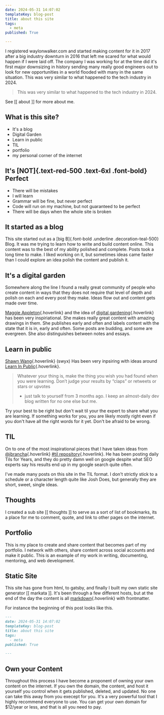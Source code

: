 ```yaml
---
date: 2024-05-31 14:07:02
templateKey: blog-post
title: about this site
tags:
  - meta
published: True

---
```


I registered waylonwalker.com and started making content for it in 2017 after a
big industry downturn in 2016 that left me scared for what would happen if I
were laid off.  The company I was working for at the time did it's first major
downsizing in history sending many really good engineers out to look for new
opportunities in a world flooded with many in the same situation.  This was
very similar to what happened to the tech industry in 2024.

> This was very similar to what happened to the tech industry in 2024.

See [[ about ]] for more about me.

## What is this site?

* It's a blog
* Digital Garden
* Learn in public
* TIL
* portfolio
* my personal corner of the internet

## It's [NOT]{.text-red-500 .text-6xl .font-bold} Perfect

* There will be mistakes
* I will learn
* Grammar will be fine, but never perfect
* Code will run on my machine, but not guaranteed to be perfect
* There will be days when the whole site is broken

## It started as a blog

This site started out as a [big B]{.font-bold .underline .decoration-teal-500} Blog.  It was me trying to learn how to write
and build content online.  This content was to the best of my ability polished
and complete.  Posts took a long time to make.  I liked working on it, but
sometimes ideas came faster than I could explore an idea polish the content and
publish it.

## It's a digital garden

Somewhere along the line I found a really great community of people who create
content in ways that they does not require that level of depth and polish on
each and every post they make.  Ideas flow out and content gets made over time.

[Maggie Appleton](https://maggieappleton.com){.hoverlink} and the idea of [digital
gardening](https://maggieappleton.com/garden-history){.hoverlink} has been very
inspiriational. She makes really great content with amazing drawings in them.
She publishes early and often and labels content with the state that it is in,
early and often.  Some posts are budding, and some are evergreen.  She also
distinguishes between notes and essays.

## Learn in public

[Shawn Wang](https://www.swyx.io/){.hoverlink} (swyx) Has been very inpsiring with ideas
around [Learn In Public](https://www.swyx.io/learn-in-public){.hoverlink}.  

> Whatever your thing is, make the thing you wish you had found when you were
> learning. Don’t judge your results by “claps” or retweets or stars or upvotes
>
> * just talk to yourself from 3 months ago. I keep an almost-daily dev blog
> written for no one else but me.

Try your best to be right but don't wait til your the expert to share what you
are learning.  If something works for you, you are likely mostly right even if
you don't have all the right words for it yet.  Don't be afraid to be wrong.

## TIL

On to one of the most inspirational pieces that I have taken ideas from
[@jbrancha](https://x.com/jbrancha){.hoverlink} [#til
repository](https://github.com/jbranchaud/til){.hoverlink}.  He has been posting daily Tils
for Years, and they do pretty damn well on google despite what SEO experts say
his results end up in my google search quite often.

I've made many posts on this site in the TIL format.  I don't strictly stick to
a schedule or a character length quite like Josh Does, but generally they are
short, sweet, single ideas.

## Thoughts

I created a sub site [[ thoughts ]] to serve as a sort of list of bookmarks,
its a place for me to comment, quote, and link to other pages on the internet.

## Portfolio

This is my place to create and share content that becomes part of my portfolio.
I network with others, share content across social accounts and make it public.
This is an example of my work in writing, documenting, mentoring, and web
development.

## Static Site

This site has gone from html, to gatsby, and finally I built my own static site
generator [[ markata ]].  It's been through a few different hosts, but at the
end of the day the content is all
[markdown](https://www.markdownguide.org/basic-syntax/){.hoverlink} with frontmatter.

For instance the beginning of this post looks like this.

``` markdown
---
date: 2024-05-31 14:07:02
templateKey: blog-post
title: about this site
tags:
  - meta
published: True

---
```

## Own your Content

Throughout this process I have become a proponent of owning your own content on
the internet.  If you own the domain, the content, and host it yourself you
control when it gets published, deleted, and updated.  No one can take this
away from you execept for you.  It's a very powerful tool that I highly
recommend everyone to use.  You can get your own domain for $12/year or less,
and that is all you need to pay.
